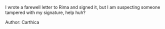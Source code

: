 I wrote a farewell letter to Rima and signed it, but I am suspecting someone tampered with my signature, help huh?

Author: Carthica

